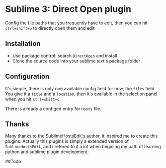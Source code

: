 # Sublime 3: Direct Open plugin

Config the file paths that you frequently have to edit, then you can hit `ctrl+shift+o` to directly open them and edit


## Installation

- Use package control: search `DirectOpen` and install
- Clone the source code into your sublime text's package folder

## Configuration

It's simple, there is only one available config field for now, the `files` field. You give it a `title` and a `location`, then it's available in the selection panel when you hit `ctrl+shift+o`.

There is already a configed entry for `Hosts` file.

## Thanks

Many thanks to the [SublimeHostsEdit][hostsEdit]'s author, it inspired me to create this plugins. Actually this plugins is simply a extended version of `SublimeHostsEdit`, and I refered to it a lot when begining my path of learning python and sublime plugin development.

##Todo



[hostsEdit]: https://github.com/martinssipenko/SublimeHostsEdit
